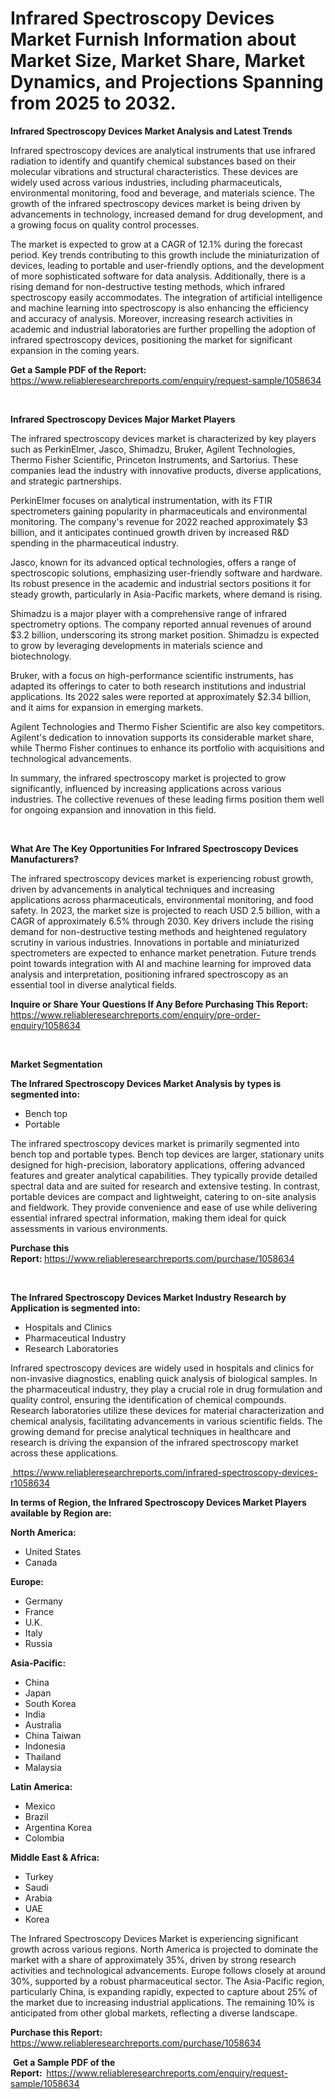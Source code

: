<p><h1>Infrared Spectroscopy Devices Market Furnish Information about Market Size, Market Share, Market Dynamics, and Projections Spanning from 2025 to 2032.</h1></p><p><strong>Infrared Spectroscopy Devices Market Analysis and Latest Trends</strong></p>
<p><p>Infrared spectroscopy devices are analytical instruments that use infrared radiation to identify and quantify chemical substances based on their molecular vibrations and structural characteristics. These devices are widely used across various industries, including pharmaceuticals, environmental monitoring, food and beverage, and materials science. The growth of the infrared spectroscopy devices market is being driven by advancements in technology, increased demand for drug development, and a growing focus on quality control processes.</p><p>The market is expected to grow at a CAGR of 12.1% during the forecast period. Key trends contributing to this growth include the miniaturization of devices, leading to portable and user-friendly options, and the development of more sophisticated software for data analysis. Additionally, there is a rising demand for non-destructive testing methods, which infrared spectroscopy easily accommodates. The integration of artificial intelligence and machine learning into spectroscopy is also enhancing the efficiency and accuracy of analysis. Moreover, increasing research activities in academic and industrial laboratories are further propelling the adoption of infrared spectroscopy devices, positioning the market for significant expansion in the coming years.</p></p>
<p><strong>Get a Sample PDF of the Report:&nbsp;</strong> <a href="https://www.reliableresearchreports.com/enquiry/request-sample/1058634?utm_campaign=11&utm_medium=2&utm_source=Github&utm_content=ia&utm_term=16042025&utm_id=infrared-spectroscopy-devices">https://www.reliableresearchreports.com/enquiry/request-sample/1058634</a></p>
<p>&nbsp;</p>
<p><strong>Infrared Spectroscopy Devices Major Market Players</strong></p>
<p><p>The infrared spectroscopy devices market is characterized by key players such as PerkinElmer, Jasco, Shimadzu, Bruker, Agilent Technologies, Thermo Fisher Scientific, Princeton Instruments, and Sartorius. These companies lead the industry with innovative products, diverse applications, and strategic partnerships. </p><p>PerkinElmer focuses on analytical instrumentation, with its FTIR spectrometers gaining popularity in pharmaceuticals and environmental monitoring. The company's revenue for 2022 reached approximately $3 billion, and it anticipates continued growth driven by increased R&D spending in the pharmaceutical industry.</p><p>Jasco, known for its advanced optical technologies, offers a range of spectroscopic solutions, emphasizing user-friendly software and hardware. Its robust presence in the academic and industrial sectors positions it for steady growth, particularly in Asia-Pacific markets, where demand is rising.</p><p>Shimadzu is a major player with a comprehensive range of infrared spectrometry options. The company reported annual revenues of around $3.2 billion, underscoring its strong market position. Shimadzu is expected to grow by leveraging developments in materials science and biotechnology.</p><p>Bruker, with a focus on high-performance scientific instruments, has adapted its offerings to cater to both research institutions and industrial applications. Its 2022 sales were reported at approximately $2.34 billion, and it aims for expansion in emerging markets.</p><p>Agilent Technologies and Thermo Fisher Scientific are also key competitors. Agilent's dedication to innovation supports its considerable market share, while Thermo Fisher continues to enhance its portfolio with acquisitions and technological advancements. </p><p>In summary, the infrared spectroscopy market is projected to grow significantly, influenced by increasing applications across various industries. The collective revenues of these leading firms position them well for ongoing expansion and innovation in this field.</p></p>
<p>&nbsp;</p>
<p><strong>What Are The Key Opportunities For Infrared Spectroscopy Devices Manufacturers?</strong></p>
<p><p>The infrared spectroscopy devices market is experiencing robust growth, driven by advancements in analytical techniques and increasing applications across pharmaceuticals, environmental monitoring, and food safety. In 2023, the market size is projected to reach USD 2.5 billion, with a CAGR of approximately 6.5% through 2030. Key drivers include the rising demand for non-destructive testing methods and heightened regulatory scrutiny in various industries. Innovations in portable and miniaturized spectrometers are expected to enhance market penetration. Future trends point towards integration with AI and machine learning for improved data analysis and interpretation, positioning infrared spectroscopy as an essential tool in diverse analytical fields.</p></p>
<p><strong>Inquire or Share Your Questions If Any Before Purchasing This Report:</strong> <a href="https://www.reliableresearchreports.com/enquiry/pre-order-enquiry/1058634?utm_campaign=11&utm_medium=2&utm_source=Github&utm_content=ia&utm_term=16042025&utm_id=infrared-spectroscopy-devices">https://www.reliableresearchreports.com/enquiry/pre-order-enquiry/1058634</a></p>
<p>&nbsp;</p>
<p><strong>Market Segmentation</strong></p>
<p><strong>The Infrared Spectroscopy Devices Market Analysis by types is segmented into:</strong></p>
<p><ul><li>Bench top</li><li>Portable</li></ul></p>
<p><p>The infrared spectroscopy devices market is primarily segmented into bench top and portable types. Bench top devices are larger, stationary units designed for high-precision, laboratory applications, offering advanced features and greater analytical capabilities. They typically provide detailed spectral data and are suited for research and extensive testing. In contrast, portable devices are compact and lightweight, catering to on-site analysis and fieldwork. They provide convenience and ease of use while delivering essential infrared spectral information, making them ideal for quick assessments in various environments.</p></p>
<p><strong>Purchase this Report:&nbsp;</strong><a href="https://www.reliableresearchreports.com/purchase/1058634?utm_campaign=11&utm_medium=2&utm_source=Github&utm_content=ia&utm_term=16042025&utm_id=infrared-spectroscopy-devices">https://www.reliableresearchreports.com/purchase/1058634</a></p>
<p>&nbsp;</p>
<p><strong>The Infrared Spectroscopy Devices Market Industry Research by Application is segmented into:</strong></p>
<p><ul><li>Hospitals and Clinics</li><li>Pharmaceutical Industry</li><li>Research Laboratories</li></ul></p>
<p><p>Infrared spectroscopy devices are widely used in hospitals and clinics for non-invasive diagnostics, enabling quick analysis of biological samples. In the pharmaceutical industry, they play a crucial role in drug formulation and quality control, ensuring the identification of chemical compounds. Research laboratories utilize these devices for material characterization and chemical analysis, facilitating advancements in various scientific fields. The growing demand for precise analytical techniques in healthcare and research is driving the expansion of the infrared spectroscopy market across these applications.</p></p>
<p><a href="https://www.reliableresearchreports.com/infrared-spectroscopy-devices-r1058634?utm_campaign=11&utm_medium=2&utm_source=Github&utm_content=ia&utm_term=16042025&utm_id=infrared-spectroscopy-devices">&nbsp;https://www.reliableresearchreports.com/infrared-spectroscopy-devices-r1058634</a></p>
<p><strong>In terms of Region, the Infrared Spectroscopy Devices Market Players available by Region are:</strong></p>
<p>
    <p> <strong> North America: </strong>
        <ul>
            <li>United States</li>
            <li>Canada</li>
        </ul>
        </p> 
    <p> <strong> Europe: </strong>
        <ul>
            <li>Germany</li>
            <li>France</li>
            <li>U.K.</li>
            <li>Italy</li>
            <li>Russia</li>
        </ul>
        </p> 
    <p> <strong> Asia-Pacific: </strong>
        <ul>
            <li>China</li>
            <li>Japan</li>
            <li>South Korea</li>
            <li>India</li>
            <li>Australia</li>
            <li>China Taiwan</li>
            <li>Indonesia</li>
            <li>Thailand</li>
            <li>Malaysia</li>
        </ul>
        </p> 
    <p> <strong> Latin America: </strong>
        <ul>
            <li>Mexico</li>
            <li>Brazil</li>
            <li>Argentina Korea</li>
            <li>Colombia</li>
        </ul>
        </p> 
    <p> <strong> Middle East & Africa: </strong>
        <ul>
            <li>Turkey</li>
            <li>Saudi</li>
            <li>Arabia</li>
            <li>UAE</li>
            <li>Korea</li>
        </ul>
    </p>
    </p>
<p><p>The Infrared Spectroscopy Devices Market is experiencing significant growth across various regions. North America is projected to dominate the market with a share of approximately 35%, driven by strong research activities and technological advancements. Europe follows closely at around 30%, supported by a robust pharmaceutical sector. The Asia-Pacific region, particularly China, is expanding rapidly, expected to capture about 25% of the market due to increasing industrial applications. The remaining 10% is anticipated from other global markets, reflecting a diverse landscape.</p></p>
<p><strong>Purchase this Report: </strong><a href="https://www.reliableresearchreports.com/purchase/1058634?utm_campaign=11&utm_medium=2&utm_source=Github&utm_content=ia&utm_term=16042025&utm_id=infrared-spectroscopy-devices">https://www.reliableresearchreports.com/purchase/1058634</a></p>
<p>&nbsp;<strong>Get a Sample PDF of the Report:&nbsp;&nbsp;</strong><a href="https://www.reliableresearchreports.com/enquiry/request-sample/1058634?utm_campaign=11&utm_medium=2&utm_source=Github&utm_content=ia&utm_term=16042025&utm_id=infrared-spectroscopy-devices">https://www.reliableresearchreports.com/enquiry/request-sample/1058634</a></p>
<p><strong></strong></p>
<p><p></p><p></p><p></p></p>